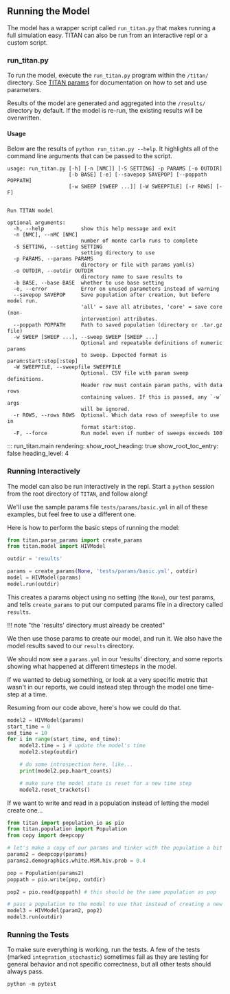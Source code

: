## Running the Model

The model has a wrapper script called `run_titan.py` that makes running a full simulation easy.  TITAN can also be run from an interactive repl or a custom script.

### run_titan.py

To run the model, execute the `run_titan.py` program within the `/titan/` directory. See [TITAN params](https://marshall-lab.github.io/titan-params-app) for documentation on how to set and use parameters.

Results of the model are generated and aggregated into the `/results/` directory by default. If the model is re-run, the existing results will be overwritten.

#### Usage

Below are the results of `python run_titan.py --help`.  It highlights all of the command line arguments that can be passed to the script.

```
usage: run_titan.py [-h] [-n [NMC]] [-S SETTING] -p PARAMS [-o OUTDIR]
                    [-b BASE] [-e] [--savepop SAVEPOP] [--poppath POPPATH]
                    [-w SWEEP [SWEEP ...]] [-W SWEEPFILE] [-r ROWS] [-F]


Run TITAN model

optional arguments:
  -h, --help            show this help message and exit
  -n [NMC], --nMC [NMC]
                        number of monte carlo runs to complete
  -S SETTING, --setting SETTING
                        setting directory to use
  -p PARAMS, --params PARAMS
                        directory or file with params yaml(s)
  -o OUTDIR, --outdir OUTDIR
                        directory name to save results to
  -b BASE, --base BASE  whether to use base setting
  -e, --error           Error on unused parameters instead of warning
  --savepop SAVEPOP     Save population after creation, but before model run.
                        'all' = save all atributes, 'core' = save core (non-
                        intervention) attributes.
  --poppath POPPATH     Path to saved population (directory or .tar.gz file)
  -w SWEEP [SWEEP ...], --sweep SWEEP [SWEEP ...]
                        Optional and repeatable definitions of numeric params
                        to sweep. Expected format is param:start:stop[:step]
  -W SWEEPFILE, --sweepfile SWEEPFILE
                        Optional. CSV file with param sweep definitions.
                        Header row must contain param paths, with data rows
                        containing values. If this is passed, any `-w` args
                        will be ignored.
  -r ROWS, --rows ROWS  Optional. Which data rows of sweepfile to use in
                        format start:stop.
  -F, --force           Run model even if number of sweeps exceeds 100
```

::: run_titan.main
    rendering:
        show_root_heading: true
        show_root_toc_entry: false
        heading_level: 4


### Running Interactively

The model can also be run interactively in the repl.  Start a `python` session from the root directory of `TITAN`, and follow along!

We'll use the sample params file `tests/params/basic.yml` in all of these examples, but feel free to use a different one.

Here is how to perform the basic steps of running the model:
```python
from titan.parse_params import create_params
from titan.model import HIVModel

outdir = 'results'

params = create_params(None, 'tests/params/basic.yml', outdir)
model = HIVModel(params)
model.run(outdir)
```
This creates a params object using no setting (the `None`), our test params, and tells `create_params` to put our computed params file in a directory called `results`.

!!! note "the 'results' directory must already be created"

We then use those params to create our model, and run it.  We also have the model results saved to our `results` directory.

We should now see a `params.yml` in our 'results' directory, and some reports showing what happened at different timesteps in the model.

If we wanted to debug something, or look at a very specific metric that wasn't in our reports, we could instead step through the model one time-step at a time.

Resuming from our code above, here's how we could do that.
```python
model2 = HIVModel(params)
start_time = 0
end_time = 10
for i in range(start_time, end_time):
    model2.time = i # update the model's time
    model2.step(outdir)

    # do some introspection here, like...
    print(model2.pop.haart_counts)

    # make sure the model state is reset for a new time step
    model2.reset_trackets()

```

If we want to write and read in a population instead of letting the model create one...

```python
from titan import population_io as pio
from titan.population import Population
from copy import deepcopy

# let's make a copy of our params and tinker with the population a bit
params2 = deepcopy(params)
params2.demographics.white.MSM.hiv.prob = 0.4

pop = Population(params2)
poppath = pio.write(pop, outdir)

pop2 = pio.read(poppath) # this should be the same population as pop

# pass a population to the model to use that instead of creating a new one
model3 = HIVModel(param2, pop2)
model3.run(outdir)
```

### Running the Tests

To make sure everything is working, run the tests.  A few of the tests (marked `integration_stochastic`) sometimes fail as they are testing for general behavior and not specific correctness, but all other tests should always pass.

`python -m pytest`
